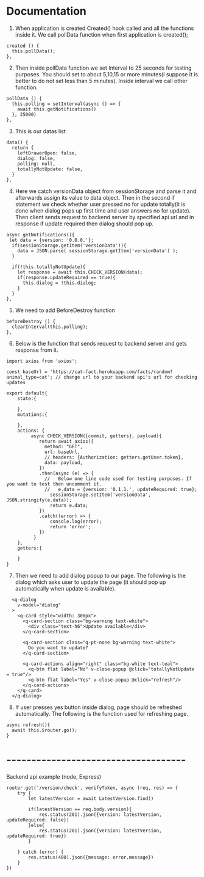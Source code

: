 # Documentation
1) When application is created Created() hook called and all the functions inside it. We call pollData function when first application is created();
```
created () {
  this.pollData();
},
```
2) Then inside pollData function we set Interval to 25 seconds for testing purposes. You should set to about 5,10,15 or more minutes(I suppose it is better to do not set less than 5 minutes). Inside interval we call other function.
```
pollData () {
  this.polling = setInterval(async () => {
    await this.getNotifications()
  }, 25000)
},

```
3) This is our datas list
```
data() {
  return {
    leftDrawerOpen: false,
    dialog: false,
    polling: null,
    totallyNotUpdate: false,
  }
},
```
4) Here we catch versionData object from sessionStorage and parse it and afterwards assign its value to data object. Then in the second if statement we check whether user pressed no for update totally(it is done when dialog pops up first time and user answers no for update). Then client sends request to backend server by specified api url and in response if update required then dialog should pop up.
```
async getNotifications(){
 let data = {version: '0.0.0.'};
  if(sessionStorage.getItem('versionData')){
    data = JSON.parse( sessionStorage.getItem('versionData') );
  }

  if(!this.totallyNotUpdate){
    let response = await this.CHECK_VERSION(data);
    if(response.updateRequired == true){ 
      this.dialog = !this.dialog;
    }
  }
},
```
5) We need to add BeforeDestroy function
```
beforeDestroy () {
  clearInterval(this.polling);
},
```

6) Below is the function that sends request to backend server and gets response from it.
```
import axios from 'axios';

const baseUrl = 'https://cat-fact.herokuapp.com/facts/random?animal_type=cat'; // change url to your backend api's url for checking updates

export default{
    state:{

    },
    mutations:{
       
    },
    actions: {
         async CHECK_VERSION({commit, getters}, payload){
            return await axios({
              method: "GET",
              url: baseUrl,
              // headers: {Authorization: getters.getUser.token},
              data: payload,
            })
            .then(async (e) => {
              //   Below one line code used for testing purposes. If you want to test then uncomment it.
              //   e.data = {version: '0.1.1.', updateRequired: true};
                sessionStorage.setItem('versionData', JSON.stringify(e.data));
                return e.data;
            })
            .catch((error) => {
                console.log(error);
                return 'error';
            })
          }
    },
    getters:{

    }
}
```

7) Then we need to add dialog popup to our page. The following is the dialog which asks user to update the page (it should pop up automatically when update is available).

```
  <q-dialog
    v-model="dialog"
  >
    <q-card style="width: 300px">
      <q-card-section class="bg-warning text-white">
        <div class="text-h6">Update available</div>
      </q-card-section>

      <q-card-section class="q-pt-none bg-warning text-white">
        Do you want to update?
      </q-card-section>

      <q-card-actions align="right" class="bg-white text-teal">
        <q-btn flat label="No" v-close-popup @click="totallyNotUpdate = true"/>
        <q-btn flat label="Yes" v-close-popup @click="refresh"/>
      </q-card-actions>
    </q-card>
  </q-dialog>
```

8) If user presses yes button inside dialog, page should be refreshed automatically. The following is the function used for refreshing page. 

```
async refresh(){
  await this.$router.go();
}
```   
    
 
 
 
# ------------------------------------
Backend api example (node, Express)
```
router.get('/version/check', verifyToken, async (req, res) => {
    try {
        let latestVersion = await LatestVersion.find()

        if(latestVersion == req.body.version){
            res.status(201).json({version: latestVersion, updateRequired: false})
        }else{
            res.status(201).json({version: latestVersion, updateRequired: true})
        }
        
    } catch (error) {
        res.status(400).json({message: error.message})
    }
})
```


